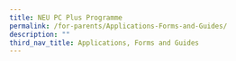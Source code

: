 ```yaml
---
title: NEU PC Plus Programme
permalink: /for-parents/Applications-Forms-and-Guides/
description: ""
third_nav_title: Applications, Forms and Guides
---
```


